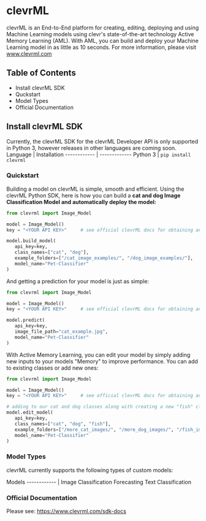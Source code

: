 # clevrML
clevrML is an End-to-End platform for creating, editing, deploying and using Machine Learning models using clevr's state-of-the-art technology Active Memory Learning (AML). With AML, you can build and deploy your Machine Learning model in as little as 10 seconds. For more information, please visit www.clevrml.com

## Table of Contents
* Install clevrML SDK
* Quckstart
* Model Types
* Official Documentation



## Install clevrML SDK
Currently, the clevrML SDK for the clevrML Developer API is only supported in Python 3, however releases in other languages are coming soon.
Language | Installation
------------ | -------------
Python 3 | `pip install clevrml`




### Quickstart

Building a model on clevrML is simple, smooth and efficient. Using the clevrML Python SDK, here is how you can build a **cat and dog Image Classification Model and automatically deploy the model:**

```python
from clevrml import Image_Model

model = Image_Model()
key = "<YOUR API KEY>"     # see official clevrML docs for obtaining an API Key

model.build_model(
   api_key=key,
   class_names=["cat", "dog"],
   example_folders=["/cat_image_examples/", "/dog_image_examples/"],
   model_name="Pet-Classifier"
)
```

And getting a prediction for your model is just as simple:


```python
from clevrml import Image_Model

model = Image_Model()
key = "<YOUR API KEY>"     # see official clevrML docs for obtaining an API Key

model.predict(
   api_key=key,
   image_file_path="cat_example.jpg",
   model_name="Pet-Classifier"
)
```

With Active Memory Learning, you can edit your model by simply adding new inputs to your models "Memory" to improve performance. You can add to existing classes or add new ones:


```python
from clevrml import Image_Model

model = Image_Model()
key = "<YOUR API KEY>"     # see official clevrML docs for obtaining an API Key

# adding to our cat and dog classes along with creating a new "fish" class.
model.edit_model(
   api_key=key,
   class_names=["cat", "dog", "fish"],            
   example_folders=["/more_cat_images/", "/more_dog_images/", "/fish_images/"],
   model_name="Pet-Classifier"
)
```


### Model Types

clevrML currently supports the following types of custom models:

 Models 
------------ |
Image Classification 
Forecasting
Text Classification


### Official Documentation

Please see: https://www.clevrml.com/sdk-docs

